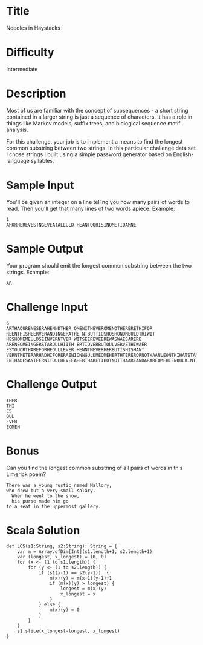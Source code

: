 # Title

Needles in Haystacks

# Difficulty

Intermediate

# Description

Most of us are familiar with the concept of subsequences - a short string contained in a larger string is just a sequence of characters. It has a role in things like Markov models, suffix trees, and biological sequence motif analysis. 

For this challenge, your job is to implement a means to find the longest common substring between two strings. In this particular challenge data set I chose strings I built using a simple password generator based on English-language syllables. 

# Sample Input

You'll be given an integer on a line telling you how many pairs of words to read. Then you'll get that many lines of two words apiece. Example:

    1
    ARORHEREVESTNGEVEATALLULD HEANTOORISINOMETIOARNE

# Sample Output

Your program should emit the longest common substring between the two strings. Example:

    AR

# Challenge Input

    6
    ARTHAOURENESERAHENNDTHER OMEWITHEVEROMENOTHERERETHIFOR
    REENTHISHEERVERANDINGERATHE NTBUTTIOSHOSHONDMEULDTHIWIT
    HESHOMEMEULDSEINVERNTVER WITSEEREVEEREWASWAESARERE
    ARENEOMEINGERSTAROULHIITH ERTIOVERBUTOULVERVETHIWAER
    ESYOUORTHAREFORHEOULLEVER HENNTMEVERHERBUTISHISHANT
    VERNTMETERARHADHIFORERAENIONNGULDMEOMEHERTHTERERORNOTHAANLEONTHIHATSTANDERTHETHALEREHEOURTETIOALITHLEEREEVEATHINHISSHOHATNGULDENTTHAASSEALLHINITHSEARETINEESTEWAWATEDVEHIEAVEEDEAONNDTHAERAALLWITTIITTOINGFOROUREBUTIONASTEDNOTISOULOMEENTTHENTARESWASHER ENTHADESANTEERWITOULHEVEEAHERTHARETIBUTNOTTHAAREANDARAREOMEHIENOULALNTINGTIOITHWITTIOVERTERHATHALLEVEITHISONALEAERSELEULDNOTORHINANHINTEDASYOULEHATTHITOWASENTERASHOARTEDNGISSEITNEANDTITHEHEREDIONMEHIWAALLATINGIONRENEVERESTHEVEVEINMEHENERENDWAOURSTTHI

# Challenge Output

    THER
    THI
    ES
    OUL
    EVER
    EOMEH

# Bonus

Can you find the longest common substring of all pairs of words in this Limerick poem?

    There was a young rustic named Mallory,
    who drew but a very small salary.
      When he went to the show,
      his purse made him go
    to a seat in the uppermost gallery.

# Scala Solution

    def LCS(s1:String, s2:String): String = {
        var m = Array.ofDim[Int](s1.length+1, s2.length+1)
        var (longest, x_longest) = (0, 0)
        for (x <- (1 to s1.length)) {
            for (y <- (1 to s2.length)) {
                if (s1(x-1) == s2(y-1))  {
                    m(x)(y) = m(x-1)(y-1)+1
                    if (m(x)(y) > longest) {
                        longest = m(x)(y)
                        x_longest = x
                    }
                } else {
                    m(x)(y) = 0
                }
            }
        }
        s1.slice(x_longest-longest, x_longest)
    }
